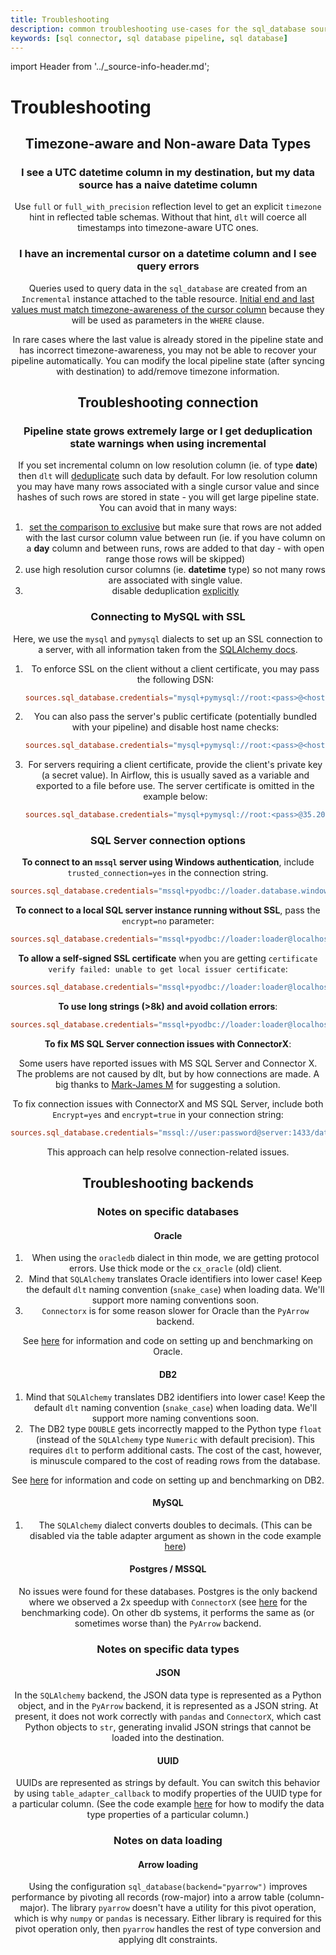 ```yaml
---
title: Troubleshooting
description: common troubleshooting use-cases for the sql_database source
keywords: [sql connector, sql database pipeline, sql database]
---
```


import Header from '../_source-info-header.md';

# Troubleshooting

<Header/>

## Timezone-aware and Non-aware Data Types

### I see a UTC datetime column in my destination, but my data source has a naive datetime column
Use `full` or `full_with_precision` reflection level to get an explicit `timezone` hint in reflected table schemas. Without that
hint, `dlt` will coerce all timestamps into timezone-aware UTC ones.

### I have an incremental cursor on a datetime column and I see query errors
Queries used to query data in the `sql_database` are created from an `Incremental` instance attached to the table resource. [Initial end and last values
must match timezone-awareness of the cursor column](setup.md) because they will be used as parameters in the `WHERE` clause.

In rare cases where the last value is already stored in the pipeline state and has incorrect timezone-awareness, you may not be able to recover your pipeline automatically. You can
modify the local pipeline state (after syncing with destination) to add/remove timezone information.

## Troubleshooting connection

### Pipeline state grows extremely large or I get deduplication state warnings when using incremental
If you set incremental column on low resolution column (ie. of type **date**) then `dlt` will [deduplicate](../../../general-usage/incremental/cursor.md#deduplicate-overlapping-ranges) such data by default. For low resolution column you may have many rows associated with a single
cursor value and since hashes of such rows are stored in state - you will get large pipeline state. You can avoid that in many ways:
1. [set the comparison to exclusive](advanced.md#inclusive-and-exclusive-filtering) but make sure that rows are not added with the last cursor column value
between run (ie. if you have column on a **day** column and between runs, rows are added to that day - with open range those rows will be skipped)
2. use high resolution cursor columns (ie. **datetime** type) so not many rows are associated with single value.
3. disable deduplication [explicitly](../../../general-usage/incremental/cursor.md#deduplicate-overlapping-ranges)

### Connecting to MySQL with SSL 
Here, we use the `mysql` and `pymysql` dialects to set up an SSL connection to a server, with all information taken from the [SQLAlchemy docs](https://docs.sqlalchemy.org/en/14/dialects/mysql.html#ssl-connections).

1. To enforce SSL on the client without a client certificate, you may pass the following DSN:

   ```toml
   sources.sql_database.credentials="mysql+pymysql://root:<pass>@<host>:3306/mysql?ssl_ca="
   ```

1. You can also pass the server's public certificate (potentially bundled with your pipeline) and disable host name checks:

   ```toml
   sources.sql_database.credentials="mysql+pymysql://root:<pass>@<host>:3306/mysql?ssl_ca=server-ca.pem&ssl_check_hostname=false"
   ```

1. For servers requiring a client certificate, provide the client's private key (a secret value). In Airflow, this is usually saved as a variable and exported to a file before use. The server certificate is omitted in the example below:

   ```toml
   sources.sql_database.credentials="mysql+pymysql://root:<pass>@35.203.96.191:3306/mysql?ssl_ca=&ssl_cert=client-cert.pem&ssl_key=client-key.pem"
   ```

### SQL Server connection options

**To connect to an `mssql` server using Windows authentication**, include `trusted_connection=yes` in the connection string.

```toml
sources.sql_database.credentials="mssql+pyodbc://loader.database.windows.net/dlt_data?trusted_connection=yes&driver=ODBC+Driver 17+for+SQL+Server"
```

**To connect to a local SQL server instance running without SSL**, pass the `encrypt=no` parameter:
```toml
sources.sql_database.credentials="mssql+pyodbc://loader:loader@localhost/dlt_data?encrypt=no&driver=ODBC+Driver 17+for+SQL+Server"
```

**To allow a self-signed SSL certificate** when you are getting `certificate verify failed: unable to get local issuer certificate`:
```toml
sources.sql_database.credentials="mssql+pyodbc://loader:loader@localhost/dlt_data?TrustServerCertificate=yes&driver=ODBC+Driver 17+for+SQL+Server"
```

**To use long strings (>8k) and avoid collation errors**:
```toml
sources.sql_database.credentials="mssql+pyodbc://loader:loader@localhost/dlt_data?LongAsMax=yes&driver=ODBC+Driver 17+for+SQL+Server"
```

**To fix MS SQL Server connection issues with ConnectorX**:

Some users have reported issues with MS SQL Server and Connector X. The problems are not caused by dlt, but by how connections are made. A big thanks to [Mark-James M](https://github.com/markjamesm) for suggesting a solution.

To fix connection issues with ConnectorX and MS SQL Server, include both `Encrypt=yes` and `encrypt=true` in your connection string:
```toml
sources.sql_database.credentials="mssql://user:password@server:1433/database?driver=ODBC+Driver+17+for+SQL+Server&Encrypt=yes&encrypt=true"
```
This approach can help resolve connection-related issues.

## Troubleshooting backends

### Notes on specific databases

#### Oracle
1. When using the `oracledb` dialect in thin mode, we are getting protocol errors. Use thick mode or the `cx_oracle` (old) client.
2. Mind that `SQLAlchemy` translates Oracle identifiers into lower case! Keep the default `dlt` naming convention (`snake_case`) when loading data. We'll support more naming conventions soon.
3. `Connectorx` is for some reason slower for Oracle than the `PyArrow` backend.  
  
See [here](https://github.com/dlt-hub/sql_database_benchmarking/tree/main/oracledb#installing-and-setting-up-oracle-db) for information and code on setting up and benchmarking on Oracle.

#### DB2
1. Mind that `SQLAlchemy` translates DB2 identifiers into lower case! Keep the default `dlt` naming convention (`snake_case`) when loading data. We'll support more naming conventions soon.
2. The DB2 type `DOUBLE` gets incorrectly mapped to the Python type `float` (instead of the `SQLAlchemy` type `Numeric` with default precision). This requires `dlt` to perform additional casts. The cost of the cast, however, is minuscule compared to the cost of reading rows from the database.  

See [here](https://github.com/dlt-hub/sql_database_benchmarking/tree/main/db2#installing-and-setting-up-db2) for information and code on setting up and benchmarking on DB2.

#### MySQL
1. The `SQLAlchemy` dialect converts doubles to decimals. (This can be disabled via the table adapter argument as shown in the code example [here](./configuration#pyarrow))

#### Postgres / MSSQL
No issues were found for these databases. Postgres is the only backend where we observed a 2x speedup with `ConnectorX` (see [here](https://github.com/dlt-hub/sql_database_benchmarking/tree/main/postgres) for the benchmarking code). On other db systems, it performs the same as (or sometimes worse than) the `PyArrow` backend.

### Notes on specific data types

#### JSON

In the `SQLAlchemy` backend, the JSON data type is represented as a Python object, and in the `PyArrow` backend, it is represented as a JSON string. At present, it does not work correctly with `pandas` and `ConnectorX`, which cast Python objects to `str`, generating invalid JSON strings that cannot be loaded into the destination.

#### UUID  
UUIDs are represented as strings by default. You can switch this behavior by using `table_adapter_callback` to modify properties of the UUID type for a particular column. (See the code example [here](./configuration#pyarrow) for how to modify the data type properties of a particular column.)

### Notes on data loading

#### Arrow loading

Using the configuration `sql_database(backend="pyarrow")` improves performance by pivoting all records (row-major) into a arrow table (column-major). The library `pyarrow` doesn't have a utility for this pivot operation, which is why `numpy` or `pandas` is necessary. Either library is required for this pivot operation only, then `pyarrow` handles the rest of type conversion and applying dlt constraints. 
